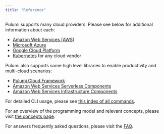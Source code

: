 ```yaml
---
title: "Reference"
---
```


Pulumi supports many cloud providers.  Please see below for additional information about each:

* [Amazon Web Services (AWS)](./aws.html)
* [Microsoft Azure](./azure.html)
* [Google Cloud Platform](./gcp.html)
* [Kubernetes](./kubernetes.html) for any cloud vendor

Pulumi also supports some high level libraries to enable productivity and multi-cloud scenarios:

* [Pulumi Cloud Framework](./cloud.html)
* [Amazon Web Services Serverless Components](https://github.com/pulumi/pulumi-aws-serverless)
* [Amazon Web Services Infrastructure Components](https://github.com/pulumi/pulumi-aws-infra)

For detailed CLI usage, please see [this index of all commands](./commands.html).

For an overview of the programming model and relevant concepts, please visit [the concepts page](./concepts.html).

For answers frequently asked questions, please visit the [FAQ](./faq.html).
